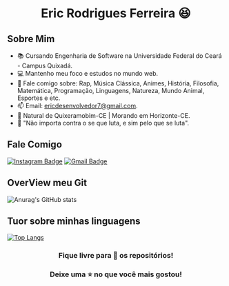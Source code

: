 <h1 align="center"> Eric Rodrigues Ferreira 😆 </h1>

## Sobre Mim 
- 📚 Cursando Engenharia de Software na Universidade Federal do Ceará - Campus Quixadá.
- 💻 Mantenho meu foco e estudos no mundo web.
- 💬 Fale comigo sobre: Rap, Música Clássica, Animes, História, Filosofia, Matemática, Programação, Linguagens, Natureza, Mundo Animal, Esportes e etc.
- 📫 Email: ericdesenvolvedor7@gmail.com.
- 📌 Natural de Quixeramobim-CE | Morando em Horizonte-CE.
- 💭 "Não importa contra o se que luta, e sim pelo que se luta".

## Fale Comigo
[![Instagram Badge](https://img.shields.io/badge/-@__ericrf__-purple?style=flat&logo=instagram&logoColor=white&link=https://www.instagram.com/matheusfelipe14_/)](https://www.instagram.com/_ericrf_/) [![Gmail Badge](https://img.shields.io/badge/-ericdesenvolvedor7@gmail.com-c14438?style=flat-square&logo=Gmail&logoColor=white&link=mailto:ericdesenvolvedor7@gmail.com)](mailto:ericdesenvolvedor7@gmail.com)
<br>

## OverView meu Git
![Anurag's GitHub stats](https://github-readme-stats.vercel.app/api?username=ericrodriguesfer&show_icons=true&theme=tokyonight)

## Tuor sobre minhas linguagens
[![Top Langs](https://github-readme-stats.vercel.app/api/top-langs/?username=ericrodriguesfer&layout=compact)](https://github.com/anuraghazra/github-readme-stats)

<div align="center">

### Fique livre para 🔎 os repositórios! 
### Deixe uma ⭐ no que você mais gostou! 

</div>

<!--
**ericrodriguesfer/ericrodriguesfer** is a ✨ _special_ ✨ repository because its `README.md` (this file) appears on your GitHub profile.

Here are some ideas to get you started:

- 🔭 I’m currently working on ...
- 🌱 I’m currently learning ...
- 👯 I’m looking to collaborate on ...
- 🤔 I’m looking for help with ...
- 💬 Ask me about ...
- 📫 How to reach me: ...
- 😄 Pronouns: ...
- ⚡ Fun fact: ...
-->
